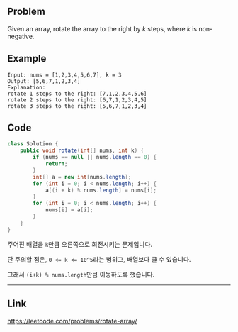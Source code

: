## Problem

Given an array, rotate the array to the right by *k* steps, where *k* is non-negative.

## Example

```
Input: nums = [1,2,3,4,5,6,7], k = 3
Output: [5,6,7,1,2,3,4]
Explanation:
rotate 1 steps to the right: [7,1,2,3,4,5,6]
rotate 2 steps to the right: [6,7,1,2,3,4,5]
rotate 3 steps to the right: [5,6,7,1,2,3,4]
```

## Code

```java
class Solution {
    public void rotate(int[] nums, int k) {
        if (nums == null || nums.length == 0) {
            return;
        }
        int[] a = new int[nums.length];
        for (int i = 0; i < nums.length; i++) {
            a[(i + k) % nums.length] = nums[i];
        }
        for (int i = 0; i < nums.length; i++) {
            nums[i] = a[i];
        }
    }
}
```

주어진 배열을 `k`만큼 오른쪽으로 회전시키는 문제입니다.

단 주의할 점은, `0 <= k <= 10^5`라는 범위고, 배열보다 클 수 있습니다.

그래서 `(i+k) % nums.length`만큼 이동하도록 했습니다.

------

## Link

https://leetcode.com/problems/rotate-array/
